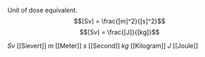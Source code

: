 Unit of dose equivalent.
$$[Sv] = \frac{[m]^2}{[s]^2}$$
$$[Sv] = \frac{[J]}{[kg]}$$

$Sv$ [[Sievert]]
$m$ [[Meter]]
$s$ [[Second]]
$kg$ [[Kilogram]]
$J$ [[Joule]]